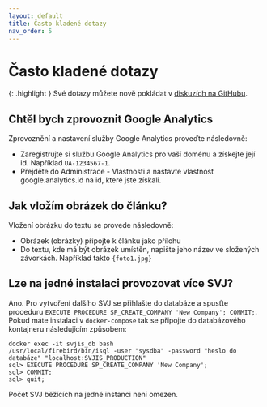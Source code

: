 ```yaml
---
layout: default
title: Často kladené dotazy
nav_order: 5
---
```


# Často kladené dotazy

{: .highlight }
Své dotazy můžete nově pokládat v [diskuzích na GitHubu](https://github.com/orgs/svjis/discussions).

## Chtěl bych zprovoznit Google Analytics

Zprovoznění a nastavení služby Google Analytics proveďte následovně:

* Zaregistrujte si službu Google Analytics pro vaší doménu a získejte její id. Například `UA-1234567-1`.
* Přejděte do Administrace - Vlastnosti a nastavte vlastnost google.analytics.id na id, které jste získali.

## Jak vložím obrázek do článku?

Vložení obrázku do textu se provede následovně:

* Obrázek (obrázky) připojte k článku jako přílohu
* Do textu, kde má být obrázek umístěn, napište jeho název ve složených závorkách. Například takto `{foto1.jpg}`

## Lze na jedné instalaci provozovat více SVJ?

Ano. Pro vytvoření dalšího SVJ se přihlašte do databáze a spusťte proceduru `EXECUTE PROCEDURE SP_CREATE_COMPANY 'New Company'; COMMIT;`.
Pokud máte instalaci v `docker-compose` tak se připojte do databázového kontajneru následujícím způsobem:

```
docker exec -it svjis_db bash
/usr/local/firebird/bin/isql -user "sysdba" -password "heslo do databáze" "localhost:SVJIS_PRODUCTION"
sql> EXECUTE PROCEDURE SP_CREATE_COMPANY 'New Company';
sql> COMMIT;
sql> quit;
```

Počet SVJ běžících na jedné instanci není omezen.
